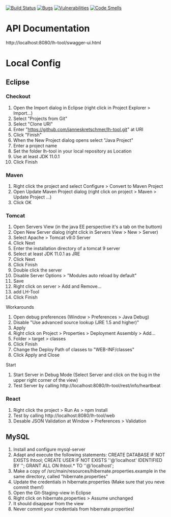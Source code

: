 [![Build Status](https://travis-ci.org/janneskretschmer/lh-tool.svg?branch=master)](https://travis-ci.org/janneskretschmer/lh-tool)
[![Bugs](https://sonarcloud.io/api/project_badges/measure?project=lh-tool&metric=bugs)](https://sonarcloud.io/dashboard?id=lh-tool)
[![Vulnerabilities](https://sonarcloud.io/api/project_badges/measure?project=lh-tool&metric=vulnerabilities)](https://sonarcloud.io/dashboard?id=lh-tool)
[![Code Smells](https://sonarcloud.io/api/project_badges/measure?project=lh-tool&metric=code_smells)](https://sonarcloud.io/dashboard?id=lh-tool)
# API Documentation
http://localhost:8080/lh-tool/swagger-ui.html
# Local Config
## Eclipse
### Checkout
1. Open the Import dialog in Eclipse (right click in Project Explorer > Import...)
2. Select "Projects from Git"
3. Select "Clone URI"
4. Enter "https://github.com/janneskretschmer/lh-tool.git" at URI
5. Click "Finish"
6. When the New Project dialog opens select "Java Project"
7. Enter a project name
8. Set the folder lh-tool in your local repository as Location
9. Use at least JDK 11.0.1
10. Click Finish

### Maven
1. Right click the project and select Configure > Convert to Maven Project
2. Open Update Maven Project dialog (right click on project > Maven > Update Project ...)
3. Click OK

### Tomcat
1. Open Servers View (in the java EE perspective it's a tab on the buttom)
2. Open New Server dialog (right click in Servers View > New > Server)
3. Select Apache > Tomcat v9.0 Server
4. Click Next
5. Enter the installation directory of a tomcat 9 server
6. Select at least JDK 11.0.1 as JRE
7. Click Next
8. Click Finish
9. Double click the server
10. Disable Server Options > "Modules auto reload by default"
11. Save
12. Right click on server > Add and Remove...
13. add LH-Tool
14. Click Finish

Workarounds
1. Open debug preferences (Window > Preferences > Java Debug)
2. Disable "Use advanced source lookup (JRE 1.5 and higher)"
3. Apply
4. Right click on Project > Properties > Deployment Assembly > Add...
5. Folder > target > classes
6. Click Finish
7. Change the Deploy Path of classes to "WEB-INF/classes"
8. Click Apply and Close

Start
1. Start Server in Debug Mode (Select Server and click on the bug in the upper right corner of the view)
2. Test Server by calling http://localhost:8080/lh-tool/rest/info/heartbeat

### React
1. Right click the project > Run As > npm Install
2. Test by calling http://localhost:8080/lh-tool/web
3. Desable JSON Validation at Window > Preferences > Validation

## MySQL
1. Install and configure mysql-server
2. Adapt and execute the following statements:
  CREATE DATABASE IF NOT EXISTS lhtool;
  CREATE USER IF NOT EXISTS '<name>'@'localhost' IDENTIFIED BY '<password>';
  GRANT ALL ON lhtool.* TO '<name>'@'localhost';
3. Make a copy of /src/main/resources/hibernate.properties.example in the same directory, called "hibernate.properties"
3. Update the credentials in hibernate.properties (Make sure that you neve commit them!)
4. Open the Git-Staging-view in Eclipse
5. Right click on hibernate.properties > Assume unchanged
6. It should disappear from the view
7. Never commit your credentials from hibernate.properties!
